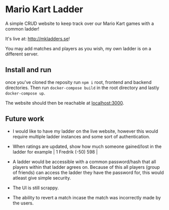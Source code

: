 # Mario Kart Ladder

A simple CRUD website to keep track over our Mario Kart games with a common ladder!

It's live at: http://mkladders.se!

You may add matches and players as you wish, my own ladder is on a different server.

## Install and run
once you've cloned the reposity run `npm i` root, frontend and backend directories. 
Then run `docker-compose build` in the root directory and lastly `docker-compose up`.

The website should then be reachable at [localhost:3000](http://localhost:3000).

## Future work
- I would like to have my ladder on the live website, however this would require multiple ladder instances and some sort of authentication.

- When ratings are updated, show how much someone gained/lost in the ladder for example | 1   Fredrik    (-50) 598 |

- A ladder would be accessible with a common password/hash that all players within that ladder agrees on. Because of this all players (group of friends) can access the ladder they have the password for, this would atleast give simple security.

- The UI is still scrappy.

- The ability to revert a match incase the match was incorrectly made by the users.
